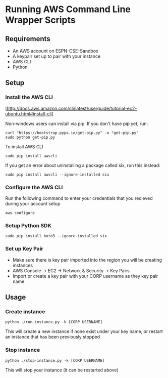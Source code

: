 # Running AWS Command Line Wrapper Scripts


## Requirements

* An AWS account on ESPN-CSE-Sandbox
* A keypair set up to pair with your instance
* AWS CLI
* Python

## Setup

### Install the AWS CLI

[http://docs.aws.amazon.com/cli/latest/userguide/tutorial-ec2-ubuntu.html#install-cli]

Non-windows users can install via pip. If you don't have pip yet, run:

```
curl "https://bootstrap.pypa.io/get-pip.py" -o "get-pip.py"
sudo python get-pip.py
```

To install AWS CLI

`sudo pip install awscli `

If you get an error about uninstalling a package called six, run this instead:

`sudo pip install awscli --ignore-installed six`

### Configure the AWS CLI

Run the following command to enter your credentials that you recieved during your account setup

`aws configure`

### Setup Python SDK

`sudo pip install boto3 --ignore-installed six`

### Set up Key Pair

* Make sure there is key pair imported into the region you will be creating instances
* AWS Console -> EC2 -> Network & Security -> Key Pairs
* Import or create a key pair with your CORP username as they key pair name

## Usage

### Create instance

`python ./run-instance.py -k [CORP USERNAME]`

This will create a new instance if none exist under your key name, or restart an instance that has been previously stopped

### Stop instance

`python ./stop-instance.py -k [CORP USERNAME]`

This will stop your instance (it can be restarted above)



